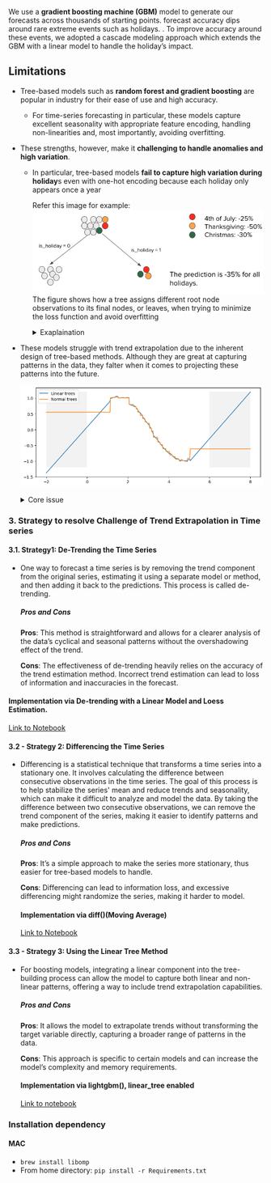 We use a **gradient boosting machine (GBM)** model to generate our forecasts across thousands of starting points.
forecast accuracy dips around rare extreme events such as holidays. . To improve accuracy around these events, we adopted a cascade modeling approach which extends the GBM with a linear model to handle the holiday’s impact.

## Limitations
- Tree-based models such as **random forest and gradient boosting** are popular in industry for their ease of use and high accuracy. 
  - For time-series forecasting in particular, these models capture excellent seasonality with appropriate feature encoding, handling non-linearities and, most importantly, avoiding overfitting. 
- These strengths, however, make it **challenging to handle anomalies and high variation**. 
  - In particular, tree-based models **fail to capture high variation during holiday**s even with one-hot encoding  because each holiday only appears once a year
  
    Refer this image for example:
  ![image](./assets/tree-holidays.png)
The figure shows how a tree assigns different root node observations to its final nodes, or leaves, when trying to minimize the loss function and avoid overfitting

    <details>
    <summary>Exaplaination</summary>

    Assume that our dataset contains holiday observations, represented by colored dots, where order volume decreases in large amounts — for instance, a 50% decline on Thanksgiving Day when compared to regular days, shown as gray dots. When we train the model to minimize the loss function and avoid overfitting simultaneously, the extreme observations will end up under the same final node. In this scenario, the prediction for a holiday will be a simple average of all holidays in the final node (i.e., -35%), which generates a significant error of -10% for the Fourth of July holiday and +15% for Thanksgiving. In other words, we over-forecast for the Fourth of July and Christmas, while under-forecasting for Thanksgiving.
    </details>

- These models struggle with trend extrapolation due to the inherent design of tree-based methods. Although they are great at capturing patterns in the data, they falter when it comes to projecting these patterns into the future.

  ![image](./assets/extrapolation.png)
  <details>
  <summary>Core issue</summary>
    Tree-based models split the data into branches and leaves based on the values of the input features. These splits are made to optimize some criteria, such as reducing the <b>Gini impurity for classification</b> tasks or minimizing the <b>mean squared error for regression</b> tasks. Each leaf node then makes a prediction based on the average target value (for regression) or the majority class (for classification) of the training samples that fall into that leaf.<br><br>

    The limitation arises because these models are **inherently local**; their predictions are based on the specific instances within the training data that populate the leaves. If a new instance arrives with feature values outside the range seen during training, the model will apply the prediction of the nearest leaf node. It has no mechanism to infer trends or patterns beyond the bounds of the training data, making true extrapolation impossible.
  </details>

### 3. Strategy to resolve Challenge of Trend Extrapolation in Time series

#### 3.1. Strategy1: De-Trending the Time Series
- One way to forecast a time series is by removing the trend component from the original series, estimating it using a separate model or method, and then adding it back to the predictions. This process is called de-trending.

  ##### Pros and Cons
  **Pros**: This method is straightforward and allows for a clearer analysis of the data’s cyclical and seasonal patterns without the overshadowing effect of the trend.
  
  **Cons**: The effectiveness of de-trending heavily relies on the accuracy of the trend estimation method. Incorrect trend estimation can lead to loss of information and inaccuracies in the forecast.

#### Implementation via De-trending with a Linear Model and Loess Estimation.
[Link to Notebook](./experiment_with_real_data_strategies_1.ipynb)

#### 3.2 - Strategy 2: Differencing the Time Series
 - Differencing is a statistical technique that transforms a time series into a stationary one. It involves calculating the difference between consecutive observations in the time series. The goal of this process is to help stabilize the series' mean and reduce trends and seasonality, which can make it difficult to analyze and model the data. By taking the difference between two consecutive observations, we can remove the trend component of the series, making it easier to identify patterns and make predictions.

   ##### Pros and Cons
    **Pros**: It’s a simple approach to make the series more stationary, thus easier for tree-based models to handle.

    **Cons**: Differencing can lead to information loss, and excessive differencing might randomize the series, making it harder to model.

   #### Implementation via diff()(Moving Average)
    [Link to Notebook](./experiment_with_real_data_strategies_2.ipynb)

#### 3.3 - Strategy 3: Using the Linear Tree Method
 - For boosting models, integrating a linear component into the tree-building process can allow the model to capture both linear and non-linear patterns, offering a way to include trend extrapolation capabilities.

   ##### Pros and Cons
   **Pros**: It allows the model to extrapolate trends without transforming the target variable directly, capturing a broader range of patterns in the data.

   **Cons**: This approach is specific to certain models and can increase the model’s complexity and memory requirements.
    #### Implementation via lightgbm(), linear_tree enabled
    [Link to notebook](./experiment_with_real_data_strategies_3_lightgbm.ipynb)

### Installation dependency

#### MAC
 - ```brew install libomp```
 - From home directory: ```pip install -r Requirements.txt```

